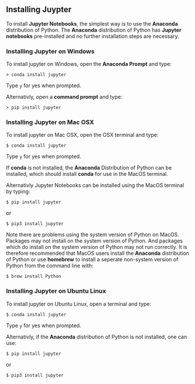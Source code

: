 
## Installing Juypter
To install **Jupyter Notebooks**, the simplest way is to use the **Anaconda** distribution of Python. The **Anaconda** distribution of Python has **Jupyter notebooks** pre-installed and no further installation steps are necessary.
### Installing Jupyter on Windows

To install jupyter on Windows, open the **Anaconda Prompt** and type:

```
> conda install jupyter
```

Type ```y``` for yes when prompted.

Alternativly, open a **command prompt** and type:

```
> pip install jupyter
```
### Installing Jupyter on Mac OSX

To install jupyter on Mac OSX, open the OSX terminal and type:

```
$ conda install jupyter
```

Type ```y``` for yes when prompted.

If **conda** is not installed, the **Anaconda** Distribution of Python can be installed, which should install **conda** for use in the MacOS terminal.

Alternativly Jupyter Notebooks can be installed using the MacOS terminal by typing:

```
$ pip install jupyter
```

or

```
$ pip3 install jupyter
```


Note there are problems using the system version of Python on MacOS. Packages may not install on the system version of Python. And packages which do install on the system version of Python may not run correctly. It is therefore recommended that MacOS users install the **Anaconda** distribution of Python or use **homebrew** to install a seperate non-system version of Python from the command line with:

```
$ brew install Python
```
### Installing Jupyter on Ubuntu Linux

To install jupyter on Ubuntu Linux, open a terminal and type:

```text
$ conda install jupyter
```

Type ```y``` for yes when prompted.

Alternativly, if the **Anaconda** distribution of Python is not installed, one can use:

```text
$ pip install jupyter
```

or

```text
$ pip3 install jupyter
```
 


